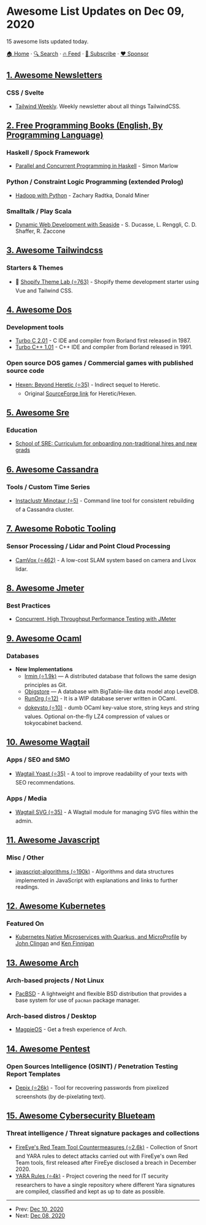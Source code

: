 # Awesome List Updates on Dec 09, 2020

15 awesome lists updated today.

[🏠 Home](/README.md) · [🔍 Search](https://www.trackawesomelist.com/search/) · [🔥 Feed](https://www.trackawesomelist.com/rss.xml) · [📮 Subscribe](https://trackawesomelist.us17.list-manage.com/subscribe?u=d2f0117aa829c83a63ec63c2f&id=36a103854c) · [❤️  Sponsor](https://github.com/sponsors/theowenyoung)



## [1. Awesome Newsletters](/content/zudochkin/awesome-newsletters/README.md)

### CSS / Svelte

*   [Tailwind Weekly](https://tailwindweekly.com/). Weekly newsletter about all things TailwindCSS.

## [2. Free Programming Books (English, By Programming Language)](/content/EbookFoundation/free-programming-books/README.md)

### Haskell / Spock Framework

*   [Parallel and Concurrent Programming in Haskell](https://www.oreilly.com/library/view/parallel-and-concurrent/9781449335939/) - Simon Marlow

### Python / Constraint Logic Programming (extended Prolog)

*   [Hadoop with Python](https://www.oreilly.com/learning/hadoop-with-python) - Zachary Radtka, Donald Miner

### Smalltalk / Play Scala

*   [Dynamic Web Development with Seaside](http://book.seaside.st/book/table-of-contents) - S. Ducasse, L. Renggli, C. D. Shaffer, R. Zaccone

## [3. Awesome Tailwindcss](/content/aniftyco/awesome-tailwindcss/README.md)

### Starters & Themes

*   🚀 [Shopify Theme Lab (⭐763)](https://github.com/uicrooks/shopify-theme-lab) - Shopify theme development starter using Vue and Tailwind CSS.

## [4. Awesome Dos](/content/balintkissdev/awesome-dos/README.md)

### Development tools

*   [Turbo C 2.01](http://www.doshaven.eu/wp-content/uploads/2014/08/tc201.zip) - C IDE and compiler from Borland first released in 1987.
*   [Turbo C++ 1.01](http://www.doshaven.eu/wp-content/uploads/2014/08/tcpp101.zip) - C++ IDE and compiler from Borland released in 1991.

### Open source DOS games / Commercial games with published source code

*   [Hexen: Beyond Heretic (⭐35)](https://github.com/OpenSourcedGames/Hexen) - Indirect sequel to Heretic.
    *   Original [SourceForge link](https://sourceforge.net/projects/heretic/files/) for Heretic/Hexen.

## [5. Awesome Sre](/content/dastergon/awesome-sre/README.md)

### Education

*   [School of SRE: Curriculum for onboarding non-traditional hires and new grads](https://linkedin.github.io/school-of-sre/)

## [6. Awesome Cassandra](/content/Anant/awesome-cassandra/README.md)

### Tools / Custom Time Series

*   [Instaclustr Minotaur (⭐5)](https://github.com/instaclustr/instaclustr-minotaur) - Command line tool for consistent rebuilding of a Cassandra cluster.

## [7. Awesome Robotic Tooling](/content/protontypes/awesome-robotic-tooling/README.md)

### Sensor Processing / Lidar and Point Cloud Processing

*   [CamVox (⭐462)](https://github.com/ISEE-Technology/CamVox) - A low-cost SLAM system based on camera and Livox lidar.

## [8. Awesome Jmeter](/content/aliesbelik/awesome-jmeter/README.md)

### Best Practices

*   [Concurrent, High Throughput Performance Testing with JMeter](https://howtojboss.wordpress.com/2012/07/31/concurrent-high-throughput-performance-testing-with-jmeter/)

## [9. Awesome Ocaml](/content/ocaml-community/awesome-ocaml/README.md)

### Databases

*   **New Implementations**
    *   [Irmin (⭐1.9k)](https://github.com/mirage/irmin) — A distributed database that follows the same design principles as Git.
    *   [Obigstore](http://obigstore.forge.ocamlcore.org/) — A database with BigTable-like data model atop LevelDB.
    *   [RunOrg (⭐12)](https://github.com/RunOrg/RunOrg) - It is a WIP database server written in OCaml.
    *   [dokeysto (⭐10)](https://github.com/UnixJunkie/dokeysto) - dumb OCaml key-value store, string keys and string
        values. Optional on-the-fly LZ4 compression of values or tokyocabinet backend.

## [10. Awesome Wagtail](/content/springload/awesome-wagtail/README.md)

### Apps / SEO and SMO

*   [Wagtail Yoast (⭐35)](https://github.com/Aleksi44/wagtailyoast) - A tool to improve readability of your texts with SEO recommendations.

### Apps / Media

*   [Wagtail SVG (⭐35)](https://github.com/Aleksi44/wagtailsvg) - A Wagtail module for managing SVG files within the admin.

## [11. Awesome Javascript](/content/sorrycc/awesome-javascript/README.md)

### Misc / Other

*   [javascript-algorithms (⭐190k)](https://github.com/trekhleb/javascript-algorithms) - Algorithms and data structures implemented in JavaScript with explanations and links to further readings.

## [12. Awesome Kubernetes](/content/ramitsurana/awesome-kubernetes/README.md)

### Featured On

*   [Kubernetes Native Microservices with Quarkus, and MicroProfile](https://www.manning.com/books/kubernetes-native-microservices-with-quarkus-and-microprofile) by [John Clingan](https://twitter.com/jclingan) and [Ken Finnigan](https://twitter.com/kenfinnigan)

## [13. Awesome Arch](/content/PandaFoss/Awesome-Arch/README.md)

### Arch-based projects / Not Linux

*   [PacBSD](https://github.com/pacbsd) - A lightweight and flexible BSD distribution that provides a base system for use of `pacman` package manager.

### Arch-based distros / Desktop

*   [MagpieOS](https://github.com/magpie-linux) - Get a fresh experience of Arch.

## [14. Awesome Pentest](/content/enaqx/awesome-pentest/README.md)

### Open Sources Intelligence (OSINT) / Penetration Testing Report Templates

*   [Depix (⭐26k)](https://github.com/beurtschipper/Depix) - Tool for recovering passwords from pixelized screenshots (by de-pixelating text).

## [15. Awesome Cybersecurity Blueteam](/content/fabacab/awesome-cybersecurity-blueteam/README.md)

### Threat intelligence / Threat signature packages and collections

*   [FireEye's Red Team Tool Countermeasures (⭐2.6k)](https://github.com/fireeye/red_team_tool_countermeasures) - Collection of Snort and YARA rules to detect attacks carried out with FireEye's own Red Team tools, first released after FireEye disclosed a breach in December 2020.
*   [YARA Rules (⭐4k)](https://github.com/Yara-Rules/rules) - Project covering the need for IT security researchers to have a single repository where different Yara signatures are compiled, classified and kept as up to date as possible.

---

- Prev: [Dec 10, 2020](/content/2020/12/10/README.md)
- Next: [Dec 08, 2020](/content/2020/12/08/README.md)